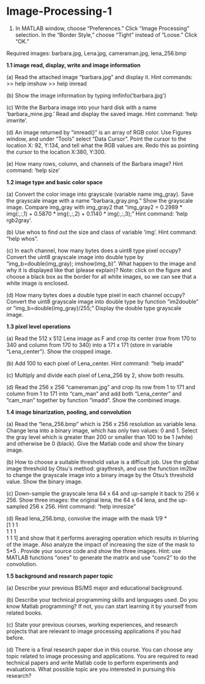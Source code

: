 # Image-Processing-1


1. In MATLAB window, choose “Preferences.” Click “Image Processing” selection. In the “Border
Style,” choose “Tight” instead of “Loose.” Click “OK.”

Required images: barbara.jpg, Lena.jpg, cameraman.jpg, lena_256.bmp
 
<b>1.1  image read, display, write and image information</b>

(a) Read the attached image “barbara.jpg” and display it.  Hint commands: >> help imshow >> help imread

(b) Show the image information by typing imfinfo('barbara.jpg')

(c) Write the Barbara image into your hard disk with a name ‘barbara_mine.jpg.’ Read and display
the saved image. Hint command: ‘help imwrite’.

(d) An image returned by “imread()” is an array of RGB color. Use Figures window, and under “Tools”
select “Data Cursor”. Point the cursor to the location X: 92, Y:134, and tell what the RGB values are.
Redo this as pointing the cursor to the location X:380, Y:300.

(e) How many rows, column, and channels of the Barbara image? Hint command: ‘help size’

<b>1.2  image type and basic color space</b>

(a) Convert the color image into grayscale (variable name img_gray). Save the grayscale image with
a name “barbara_gray.png.” Show the grayscale image. Compare img_gray with img_gray2 that
“img_gray2 = 0.2989 * img(:,:,1) + 0.5870 * img(:,:,2) + 0.1140 *
img(:,:,3);” Hint command: ‘help rgb2gray’.

(b) Use whos to find out the size and class of variable ‘img’. Hint command: “help whos”.

(c) In each channel, how many bytes does a uint8 type pixel occupy? Convert the uint8 grayscale
image into double type by “img_b=double(img_gray); imshow(img_b)”. What happen to the image
and why it is displayed like that (please explain)? Note: click on the figure and choose a black box as
the border for all white images, so we can see that a white image is enclosed.


(d) How many bytes does a double type pixel in each channel occupy? Convert the uint8 grayscale
image into double type by function “im2double” or “img_b=double(img_gray)/255;” Display the
double type grayscale image.

<b>1.3  pixel level operations</b>

(a) Read the 512 x 512 Lena image as F and crop its center (row from 170 to 340 and column from
170 to 340) into a 171 x 171 (store in variable “Lena_center”). Show the cropped image.

(b) Add 100 to each pixel of Lena_center. Hint command: “help imadd”

(c) Multiply and divide each pixel of Lena_256 by 2, show both results.

(d) Read the 256 x 256 “cameraman.jpg” and crop its row from 1 to 171 and column from 1 to 171
into “cam_man” and add both “Lena_center” and “cam_man” together by function “imadd”. Show
the combined image.

<b>1.4  image binarization, pooling, and convolution</b>

(a) Read the “lena_256.bmp” which is 256 x 256 resolution as variable lena. Change lena into a
binary image, which has only two values: 0 and 1. Select the gray level which is greater than 200 or
smaller than 100 to be 1 (white) and otherwise be 0 (black). Give the Matlab code and show the
binary image.

(b) How to choose a suitable threshold value is a difficult job. Use the global image threshold by
Otsu's method: graythresh, and use the function im2bw to change the grayscale image into a binary
image by the Otsu’s threshold value. Show the binary image.

(c) Down-sample the grayscale lena 64 x 64 and up-sample it back to 256 x 256. Show three images:
the original lena, the 64 x 64 lena, and the up-sampled 256 x 256. Hint command: “help imresize”

(d) Read lena_256.bmp, convolve the image with the mask
1/9 * <br>[1 1 1
       <br>1 1 1
       <br>1 1 1]
and show that it performs
averaging operation which results in blurring of the image. Also analyze the impact of increasing the
size of the mask to
5*5
. Provide your source code and
show the three images. Hint: use MATLAB functions “ones” to generate the matrix and use “conv2”
to do the convolution.

<b>1.5  background and research paper topic</b>

(a) Describe your previous BS/MS major and educational background.

(b) Describe your technical programming skills and languages used. Do you know Matlab
programming? If not, you can start learning it by yourself from related books.

(c) State your previous courses, working experiences, and research projects that are relevant to image
processing applications if you had before.

(d) There is a final research paper due in this course. You can choose any topic related to image
processing and applications. You are required to read technical papers and write Matlab code to
perform experiments and evaluations. What possible topic are you interested in pursuing this
research?
